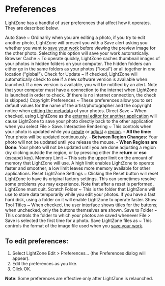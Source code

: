 Preferences
===========

LightZone has a handful of user preferences that affect how it operates.
They are described below.

Auto Save
  ~ Ordinarily when you are editing a photo, if you try to edit another
    photo, LightZone will present you with a Save alert asking you
    whether you want to [save your work](Saving.html) before viewing the
    preview image for the other photo. Selecting this option will save
    your work automatically.
Browser Cache
  ~ To operate quickly, LightZone caches thumbnail images of your photos
    in hidden folders on your computer. The hidden folders can either go
    in the same folders as your photos ("local") or all together in one
    location ("global").
Check for Update
  ~ If checked, LightZone will automatically check to see if a new
    software version is available when launched. If a new version is
    available, you will be notified by an alert. Note that your computer
    must have a connection to the internet when LightZone is launched in
    order to check. (If there is no internet connection, the check is
    skipped.)
Copyright Preferences
  ~ These preferences allow you to set default values for the name of
    the artist/photographer and the copyright notice when [editing the
    metadata](Metadata.html) of your photos.
Direct Save
  ~ When checked, using LightZone as the [external editor for another
    application](Workflow_Integration.html) will cause LightZone to save
    your photo directly back to the other application when you select
    File \> Save.
Interactive Rendering
  ~ This controls when your photo is updated while you
    [create](Regions-Creating.html) or [adjust](Regions-Adjusting.html)
    a [region](Regions.html). - **All the time:** Your photo will be
    updated continuously. - **Between Region Changes:** Your photo will
    not be updated until you release the mouse. - **When Regions are
    Done:** Your photo will not be updated until you are done adjusting
    a region (by clicking outside the region, or by pressing either the
    **return** or **esc** (escape) key).
Memory Limit
  ~ This sets the upper limit on the amount of memory that LightZone
    will use. A high limit enables LightZone to operate faster and
    smoother; a low limit leaves more memory available for other
    applications.
Reset LightZone Settings
  ~ Clicking the Reset button will reset LightZone to have its original
    factory settings. This can sometimes resolve some problems you may
    experience. Note that after a reset is performed, LightZone must
    quit.
Scratch Folder
  ~ This is the folder that LightZone will use to store data temporarily
    while you edit your photos. If you have a fast hard disk, using a
    folder on it will enable LightZone to operate faster.
Show Tool Titles
  ~ When checked, the user interface shows titles for the buttons; when
    unchecked, only the buttons themselves are shown.
Save to Folder
  ~ This controls the folder to which your photos are saved whenever
    File \> Save is selected the first time for a photo.
Save LightZone files as
  ~ This controls the format of the image file used when you [save your
    work](Saving.html).

To edit preferences:
--------------------

1.  Select LightZone Edit \> Preferences... (the Preferences dialog will
    appear).
2.  Edit the preferences as you like.
3.  Click OK.

**Note**: Some preferences are effective only after LightZone is
relaunched.
